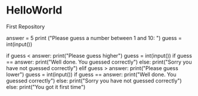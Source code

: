 # HelloWorld
First Repository

answer = 5
print ("Please guess a number between 1 and 10: ")
guess = int(input())

if guess < answer:
    print("Please guess higher")
    guess = int(input())
    if guess == answer:
        print("Well done. You guessed correctly")
    else:
        print("Sorry you have not guessed correctly")
elif guess > answer:
    print("Please guess lower")
    guess = int(input())
    if guess == answer:
        print("Well done. You guessed correctly")
    else:
        print("Sorry you have not guessed correctly")
else:
    print("You got it first time")
